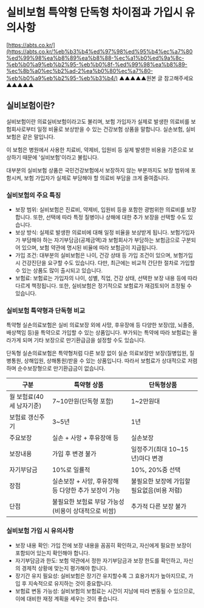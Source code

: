 ﻿# 실비보험 특약형 단독형 차이점과 가입시 유의사항

[https://abts.co.kr/](https://abts.co.kr/%eb%b3%b4%ed%97%98%ed%95%b4%ec%a7%80%ed%99%98%ea%b8%89%ea%b8%88-%ec%a1%b0%ed%9a%8c-%eb%b0%a9%eb%b2%95-%eb%b0%8f-%ed%99%98%ea%b8%89-%ec%8b%a0%ec%b2%ad-2%ea%b0%80%ec%a7%80-%eb%b0%a9%eb%b2%95-%eb%b3%b4/)
▲▲▲▲▲원본 글 참고해주세요▲▲▲▲▲

## 실비보험이란?
실비보험이란 의료실비보험이라고도 불리며, 보험 가입자가 실제로 발생한 의료비를 보험회사로부터 일정 비율로 보상받을 수 있는 건강보험 상품을 말합니다. 실손보험, 실비보험은 같은 말입니다.

이 보험은 병원에서 사용한 치료비, 약제비, 입원비 등 실제 발생한 비용을 기준으로 보상하기 때문에 '실비보험'이라고 불립니다.

대부분의 실비보험 상품은 국민건강보험에서 보장하지 않는 부분까지도 보장 범위에 포함시켜, 보험 가입자가 실제로 부담해야 할 의료비 부담을 크게 줄여줍니다.

### 실비보험의 주요 특징

- 보장 범위: 실비보험은 진료비, 약제비, 입원비 등을 포함한 광범위한 의료비를 보장합니다. 또한, 선택에 따라 특정 질병이나 상해에 대한 추가 보장을 선택할 수도 있습니다.
- 보상 방식: 실제로 발생한 의료비에 대해 일정 비율을 보상받게 됩니다. 보험가입자가 부담해야 하는 자기부담금(공제금액)과 보험회사가 부담하는 보험금으로 구분되어 있으며, 보험 약관에 명시된 비율에 따라 보험금이 지급됩니다.
- 가입 조건: 대부분의 실비보험은 나이, 건강 상태 등 가입 조건이 있으며, 보험가입 시 건강진단을 요구할 수도 있습니다. 다만, 최근에는 비교적 간단한 절차로 가입할 수 있는 상품도 많이 출시되고 있습니다.
- 보험료: 보험료는 가입자의 나이, 성별, 직업, 건강 상태, 선택한 보장 내용 등에 따라 다르게 책정됩니다. 또한, 실비보험은 정기적으로 보험료가 재검토되어 조정될 수 있습니다.

### 실비보험 특약형과 단독형 비교
특약형 실손의료보험은 실비 의료보장 외에 사망, 후유장애 등 다양한 보장(암, 뇌졸증, 배상책임 등)을 특약으로 가입할 수 있는 상품입니다. 부가되는 특약에 따라 보험료는 올라가게 되며 기타 보장으로 만기환급금을 설정할 수도 있습니다.

단독형 실손의료보험은 특약형처럼 다른 보장 없이 실손 의료보장만 보장(질병입원, 질병통원, 상해입원, 상해통원)받을 수 있는 상품입니다. 따라서 보험료가 상대적으로 저렴하며 순수보장형으로 만기환급금이 없습니다.


|구분|특약형 상품|단독형상품|
|----------------|-------------------------------|-----------------------------|
|월 보험료(40세 남자기준)|7~10만원(단독형 포함)            |1~2만원대|
|보험료 갱신주기|3~5년|1년|
|주요보장|실손 + 사망 + 후유장애 등|실손보장|
|보장내용|가입 후 변경 불가|일정주기(최대 10~15년)마다 변경
|자기부담금|10%로 일률적|10%, 20%중 선택
|장점|실손보장 + 사망, 후유장해 등 다양한 추가 보장이 가능|불필요한 보장에 가입할 필요없음(비용 저렴)
|단점|불필요한 보험료 부담 가능성(비용이 상대적으로 비쌈)|추가적 다른 보장 불가

### 실비보험 가입 시 유의사항
- 보장 내용 확인: 가입 전에 보장 내용을 꼼꼼히 확인하고, 자신에게 필요한 보장이 포함되어 있는지 확인해야 합니다.
- 자기부담금과 한도: 보험 약관에서 정한 자기부담금과 보장 한도를 확인하고, 자신의 경제적 상황에 맞는지 평가해야 합니다.
- 장기간 유지 필요성: 실비보험은 장기간 유지할수록 그 효용가치가 높아지므로, 가입 후 지속적으로 유지하는 것이 중요합니다.
- 보험료 변동 가능성: 실비보험의 보험료는 시간이 지남에 따라 변동될 수 있으므로, 이에 대비한 재정 계획을 세우는 것이 좋습니다.